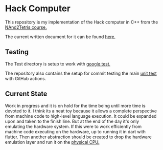 # Hack Computer

This repository is my implementation of the Hack computer in C++ from the
[NAnd2Tetris course.](https://www.coursera.org/learn/build-a-computer)

The current written document for it can be found [here.](Current/markdown/index.md#hackcomputer)

## Testing

The Test directory is setup to work with [google test.](https://github.com/google/googletest)

The repository also contains the setup for commit testing the main [unit test](Test)
with GitHub actions.

## Current State

Work in progress and it is on hold for the time being until more time
is devoted to it. I think its a neat toy because it allows a complete perspective
from machine code to high-level language execution. It could be expanded upon and
taken to the finish line. But at the end of the day it's only emulating the hardware
system. If this were to work efficiently from machine code executing on the hardware,
up to running it in dart with flutter. Then another abstraction should be created to
drop the hardware emulation layer and run it on the [physical CPU.](https://github.com/CharlesCarley/ToyVM)
